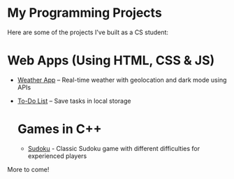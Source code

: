 # My Programming Projects

Here are some of the projects I've built as a CS student:

   # Web Apps (Using HTML, CSS & JS)
- [Weather App](./weather-app) – Real-time weather with geolocation and dark mode using APIs
- [To-Do List](./todo-list) – Save tasks in local storage

   # Games in C++
  - [Sudoku](./sudoku) - Classic Sudoku game with different difficulties for experienced players

More to come!
